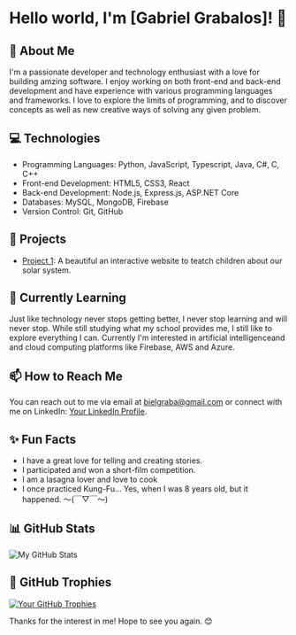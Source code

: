 # Hello world, I'm [Gabriel Grabalos]! 👋

## 🚀 About Me

I'm a passionate developer and technology enthusiast with a love for building amzing software. I enjoy working on both front-end and back-end development and have experience with various programming languages and frameworks. I love to explore the limits of programming, and to discover concepts as well as new creative ways of solving any given problem.

## 💻 Technologies

- Programming Languages: Python, JavaScript, Typescript, Java, C#, C, C++
- Front-end Development: HTML5, CSS3, React
- Back-end Development: Node.js, Express.js, ASP.NET Core
- Databases: MySQL, MongoDB, Firebase
- Version Control: Git, GitHub

## 🔭 Projects

- [Project 1](https://github.com/GabrielGrabalos/Solar-System-Website): A beautiful an interactive website to teatch children about our solar system.

## 🌱 Currently Learning

Just like technology never stops getting better, I never stop learning and will never stop. While still studying what my school provides me, I still like to explore everything I can. Currently I'm interested in artificial intelligenceand and cloud computing platforms like Firebase, AWS and Azure.

## 📫 How to Reach Me

You can reach out to me via email at [bielgraba@gmail.com](mailto:bielgraba@gmail.com) or connect with me on LinkedIn: [Your LinkedIn Profile](https://linkedin.com/in/yourusername).

## ✨ Fun Facts

- I have a great love for telling and creating stories.
- I participated and won a short-film competition.
- I am a lasagna lover and love to cook
- I once practiced Kung-Fu... Yes, when I was 8 years old, but it happened. 〜(￣▽￣〜)

## 📊 GitHub Stats

![My GitHub Stats](https://github-readme-stats.vercel.app/api?username=GabrielGrabalos&show_icons=true&theme=radical)

## 🌟 GitHub Trophies

[![Your GitHub Trophies](https://github-profile-trophy.vercel.app/?username=GabrielGrabalos&theme=radical&column=3&margin-w=15&margin-h=15)](https://github.com/ryo-ma/github-profile-trophy)

Thanks for the interest in me!
Hope to see you again. 😊
